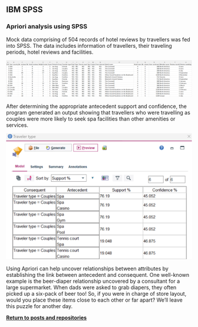 ## IBM SPSS

### Apriori analysis using SPSS

Mock data comprising of 504 records of hotel reviews by travellers was fed into SPSS. The data includes information of travellers, their traveling periods, hotel reviews and facilities.

![](data.png)

After determining the appropriate antecedent support and confidence, the program generated an output showing that travellers who were travelling as couples were more likely to seek spa facilities than other amenities or services.

![](output.png)

Using Apriori can help uncover relationships between attributes by establishing the link between antecedent and consequent. One well-known example is the beer-diaper relationship uncovered by a consultant for a large supermarket. When dads were asked to grab diapers, they often picked up a six-pack of beer too! So, if you were in charge of store layout, would you place these items close to each other or far apart? We’ll leave this puzzle for another day.

<a style="font-weight:bold" href="https://KenYeoKP.github.io">Return to posts and repositories</a>

